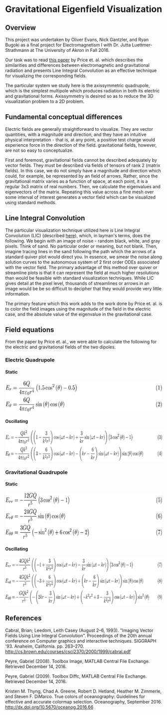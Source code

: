 # Gravitational Eigenfield Visualization

## Overview
This project was undertaken by Oliver Evans, Nick Gantzler, and Ryan Bugoki as a final project for Electromagnetism I with Dr. Jutta Luettmer-Strathmann at The University of Akron in Fall 2016.

Our task was to read [this paper](https://arxiv.org/abs/1212.4730) by Price et. al. which describes the similarities and differences between electromagnetic and gravitational radiation and presents Line Integral Convolution as an effective technique for visualizing the corresponding fields.

The particular system we study here is the axissymmetric quadrupole, which is the simplest multipole which produces radiation in both its electric and gravitational forms. Axissymmetry is desired so as to reduce the 3D visualization problem to a 2D problem.

## Fundamental conceptual differences
Electric fields are generally straightforward to visualize. They are vector quantities, with a magnitude and direction, and they have an intuitive physical interpretation - that is, at any point, a positive test charge would experience force in the direction of the field. gravitational fields, however, are not so easy to conceptualize.

First and foremost, gravitational fields cannot be described adequately by vector fields. They must be described via fields of tensors of rank 2 (matrix fields). In this case, we do not simply have a magnitude and direction which could, for example, be represented by an field of arrows. Rather, since the gravitational matrix varies as a function of space, at each point, it is a regular 3x3 matrix of real numbers. Then, we calculate the eigenvalues and eigenvectors of the matrix. Repeating this value across a fine mesh over some interval of interest generates a vector field which can be visualized using standard methods.

## Line Integral Convolution
The particular visualization technique utilized here is Line Integral Convolution (LIC) (described [here](http://cs.brown.edu/courses/csci2370/2000/1999/cabral.pdf)), which, in layman's terms, does the following. We begin with an image of noise - random black, white, and gray pixels. Think of sand. No particular order or meaning, but not blank. Then, imagine tracing lines in the sand following the path which the arrows of a standard quiver plot would direct you. In essence, we smear the noise along solution curves to the autonomous system of 2 first order ODEs associated with the vector field. The primary advantage of this method over quiver or streamline plots is that it can represent the field at much higher resolutions than would be feasible with standard visualization techniques. While LIC gives detail at the pixel level, thousands of streamlines or arrows in an image would be be so difficult to decipher that they would provide very little information.

The primary feature which this work adds to the work done by Price et. al. is to color the field images using the magnitude of the field in the electric case, and the absolute value of the eigenvalue in the gravitational case.

## Field equations
From the paper by Price et. al., we were able to calculate the following for the electric and gravitational fields of the two dipoles.

### Electric Quadrupole

#### Static

<img src="readme_files/es.png" height=100px />

#### Oscillating

<img src="readme_files/eo.png" height=100px />

### Gravitational Quadrupole

#### Static

<img src="readme_files/gs.png" height=150px />

#### Oscillating

<img src="readme_files/go.png" height=150px />

## References
Cabral, Brian; Leedom, Leith Casey (August 2–6, 1993). "Imaging Vector Fields Using Line Integral Convolution". Proceedings of the 20th annual conference on Computer graphics and interactive techniques. SIGGRAPH '93. Anaheim, California. pp. 263–270. http://cs.brown.edu/courses/csci2370/2000/1999/cabral.pdf

Peyre, Gabriel (2008). Toolbox Image, MATLAB Central File Exchange. Retrieved December 14, 2016.

Peyre, Gabriel (2009). Toolbox Diffc, MATLAB Central File Exchange. Retrieved December 14, 2016.

Kristen M. Thyng, Chad A. Greene, Robert D. Hetland, Heather M. Zimmerle, and Steven F. DiMarco. True colors of oceanography: Guidelines for effective and accurate colormap selection. Oceanography, September 2016. <http://dx.doi.org/10.5670/oceanog.2016.66>
